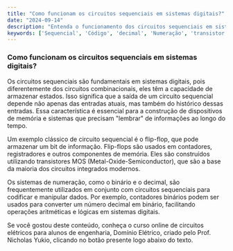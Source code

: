 ```yaml
---
title: "Como funcionam os circuitos sequenciais em sistemas digitais?"
date: "2024-09-14"
description: "Entenda o funcionamento dos circuitos sequenciais em sistemas digitais e sua importância na engenharia elétrica."
keywords: ['Sequencial', 'Código', 'decimal', 'Numeração', 'transistor', 'Sistema', 'MOS']
---
```


### Como funcionam os circuitos sequenciais em sistemas digitais?

Os circuitos sequenciais são fundamentais em sistemas digitais, pois diferentemente dos circuitos combinacionais, eles têm a capacidade de armazenar estados. Isso significa que a saída de um circuito sequencial depende não apenas das entradas atuais, mas também do histórico dessas entradas. Essa característica é essencial para a construção de dispositivos de memória e sistemas que precisam "lembrar" de informações ao longo do tempo.

Um exemplo clássico de circuito sequencial é o flip-flop, que pode armazenar um bit de informação. Flip-flops são usados em contadores, registradores e outros componentes de memória. Eles são construídos utilizando transistores MOS (Metal-Oxide-Semiconductor), que são a base da maioria dos circuitos integrados modernos.

Os sistemas de numeração, como o binário e o decimal, são frequentemente utilizados em conjunto com circuitos sequenciais para codificar e manipular dados. Por exemplo, contadores binários podem ser usados para converter um número decimal em binário, facilitando operações aritméticas e lógicas em sistemas digitais.

Se você gostou deste conteúdo, conheça o curso online de circuitos elétricos para alunos de engenharia, Domínio Elétrico, criado pelo Prof. Nicholas Yukio, clicando no botão presente logo abaixo do texto.